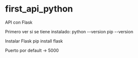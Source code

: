 # first_api_python
 API con Flask

Primero ver si se tiene instalado:
    python --version
    pip --version

Instalar Flask
    pip install flask

Puerto por default -> 5000
